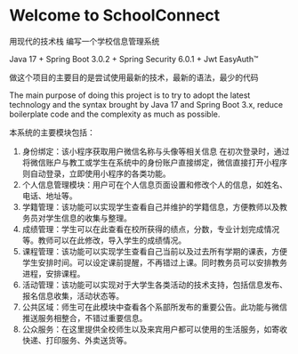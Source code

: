 # Welcome to SchoolConnect

用现代的技术栈 编写一个学校信息管理系统

Java 17 + Spring Boot 3.0.2 + Spring Security 6.0.1 + Jwt EasyAuth™️

做这个项目的主要目的是尝试使用最新的技术，最新的语法，最少的代码

The main purpose of doing this project is to try to adopt the latest technology and the syntax brought by Java 17 and Spring Boot 3.x, reduce boilerplate code and the complexity as much as possible.

本系统的主要模块包括：
1. 身份绑定：该小程序获取用户微信名称与头像等相关信息 在初次登录时，通过将微信账户与教工或学生在系统中的身份账户直接绑定，微信直接打开小程序则自动登录，立即使用小程序的各类功能。
2. 个人信息管理模块：用户可在个人信息页面设置和修改个人的信息，如姓名、电话、地址等。
3. 学籍管理：该功能可以实现学生查看自己并维护的学籍信息，方便教师以及教务员对学生信息的收集与整理。
4. 成绩管理：学生可以在此查看在校所获得的绩点，分数，专业计划完成情况等。教师可以在此修改，导入学生的成绩情况。
5. 课程管理：该功能可以实现学生查看自己当前以及过去所有学期的课表，方便学生安排时间。可以设定课前提醒，不再错过上课。同时教务员可以安排教务进程，安排课程。
6. 活动管理：该功能可以实现对于大学生各类活动的技术支持，包括信息发布、报名信息收集，活动状态等。
7. 公共区域：师生可在此模块中查看各个系部所发布的重要公告。此功能与微信推送服务相整合，不错过重要信息。
8. 公众服务：在这里提供全校师生以及来宾用户都可以使用的生活服务，如寄收快递、打印服务、外卖送货等。
